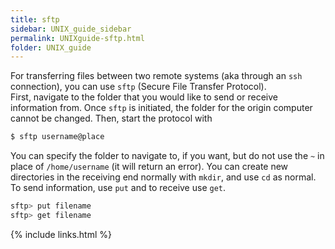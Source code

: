 ```yaml
---
title: sftp
sidebar: UNIX_guide_sidebar
permalink: UNIXguide-sftp.html
folder: UNIX_guide
---
```


For transferring files between two remote systems (aka through an `ssh`
    connection), you can use `sftp` (Secure File Transfer Protocol).  
First, navigate to the folder that you would like to send or receive
information from.
Once `sftp` is initiated, the folder for the origin computer cannot be changed.
Then, start the protocol with
```bash
$ sftp username@place
```
You can specify the folder to navigate to, if you want, but do not use the `~`
in place of `/home/username` (it will return an error).
You can create new directories in the receiving end normally with `mkdir`, and
use `cd` as normal.
To send information, use `put` and to receive use `get`.
```bash
sftp> put filename
sftp> get filename
```

{% include links.html %}
